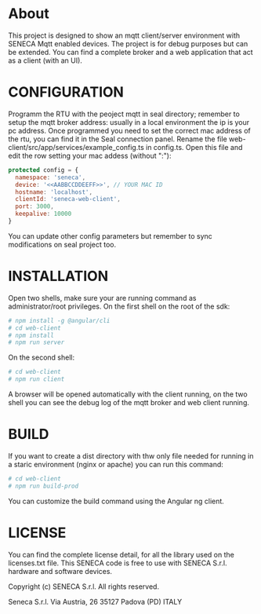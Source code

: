 [SENECA S.r.l.]: seneca_web.png "SENECA S.r.l."

# About
This project is designed to show an mqtt client/server environment with SENECA Mqtt enabled devices. The project is for debug purposes but can be extended.
You can find a complete broker and a web application that act as a client (with an UI).

# CONFIGURATION
Programm the RTU with the peoject mqtt in seal directory; remember to setup the mqtt broker address: usually in a local environment the ip is your pc address. Once programmed you need to set the correct mac address of the rtu, you can find it in the Seal connection panel. Rename the file web-client/src/app/services/example_config.ts in config.ts. Open this file and edit the row setting your mac addess (without ":"):

```javascript
protected config = {
  namespace: 'seneca',
  device: '<<AABBCCDDEEFF>>', // YOUR MAC ID
  hostname: 'localhost',
  clientId: 'seneca-web-client',
  port: 3000,
  keepalive: 10000
}
```

You can update other config parameters but remember to sync modifications on seal project too.

# INSTALLATION
Open two shells, make sure your are running command as administrator/root privileges.
On the first shell on the root of the sdk:

```bash
# npm install -g @angular/cli
# cd web-client
# npm install
# npm run server
```

On the second shell:
```bash
# cd web-client
# npm run client
```
A browser will be opened automatically with the client running, on the two shell you can see the debug log of the mqtt broker and web client running.

# BUILD
If you want to create a dist directory with thw only file needed for running in a staric environment (nginx or apache) you can run this command:

```bash
# cd web-client
# npm run build-prod
```
You can customize the build command using the Angular ng client.

# LICENSE
You can find the complete license detail, for all the library used on the licenses.txt file. This SENECA code is free to use with SENECA S.r.l. hardware and software devices.

Copyright (c) SENECA S.r.l.
All rights reserved.

Seneca S.r.l.
Via Austria, 26
35127 Padova (PD)
ITALY

